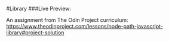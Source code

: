 #Library
###Live Preview: 

An assignment from The Odin Project curriculum: https://www.theodinproject.com/lessons/node-path-javascript-library#project-solution